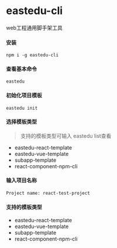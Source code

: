 # eastedu-cli

web工程通用脚手架工具

#### 安装
```
npm i -g eastedu-cli
```

#### 查看基本命令

```
eastedu
```

#### 初始化项目模板
```
eastedu init
```

#### 选择模板类型
> 支持的模板类型可输入 eastedu list查看
- eastedu-react-template
- eastedu-vue-template
- subapp-template
- react-component-npm-cli

#### 输入项目名称
```
Project name: react-test-project
```

#### 支持的模板类型
- eastedu-react-template
- eastedu-vue-template
- subapp-template
- react-component-npm-cli